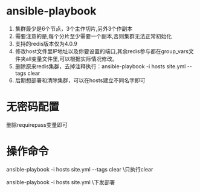 # ansible-playbook

1. 集群最少是6个节点，3个主作切片,另外3个作副本
2. 需要注意的是,每个分片至少需要一个副本,否则集群无法正常初始化
3. 支持的redis版本仅为4.0.9
4. 修改host文件里IP地址以及你要设置的端口,其余redis参与都在group_vars文件夹all变量文件里,可以根据实际情况修改。
5. 删除原来redis集群，去掉注释执行：ansible-playbook -i hosts site.yml --tags clear
6. 后期想部署和清除集群，可以在hosts建立不同名字即可


# 无密码配置
删除requirepass变量即可


# 操作命令

ansible-playbook -i hosts site.yml --tags clear \\只执行clear

ansible-playbook -i hosts site.yml \\下发部署